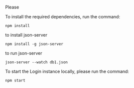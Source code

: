 Please

To install the required dependencies, run the command:

```
npm install
```

to install json-server

```
npm install -g json-server
```

to run json-server

```
json-server --watch db1.json

```

To start the Login instance locally, please run the command:

```
npm start
```

